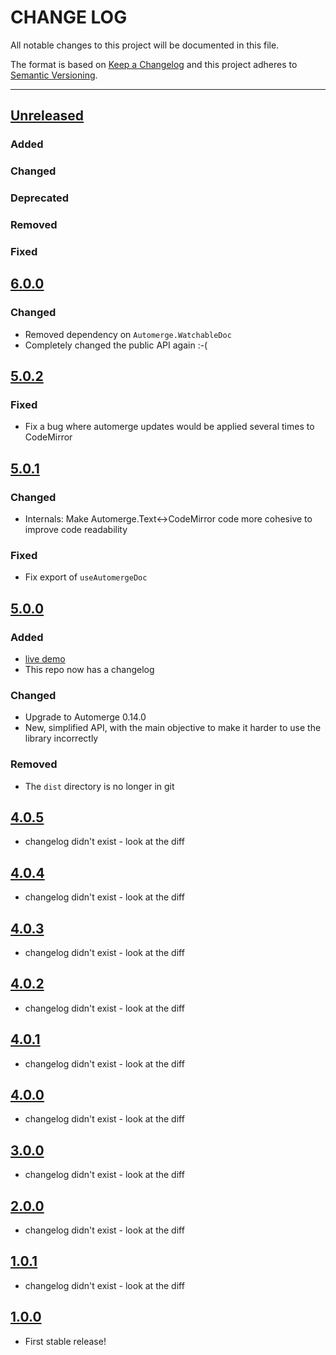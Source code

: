 # CHANGE LOG

All notable changes to this project will be documented in this file.

The format is based on [Keep a Changelog](http://keepachangelog.com/)
and this project adheres to [Semantic Versioning](http://semver.org/).

---

## [Unreleased]

### Added

### Changed

### Deprecated

### Removed

### Fixed

## [6.0.0]

### Changed

- Removed dependency on `Automerge.WatchableDoc`
- Completely changed the public API again :-(

## [5.0.2]

### Fixed

- Fix a bug where automerge updates would be applied several times to CodeMirror

## [5.0.1]

### Changed

- Internals: Make Automerge.Text<->CodeMirror code more cohesive to improve code readability

### Fixed

- Fix export of `useAutomergeDoc`

## [5.0.0]

### Added

- [live demo](https://aslakhellesoy.github.io/automerge-codemirror)
- This repo now has a changelog

### Changed

- Upgrade to Automerge 0.14.0
- New, simplified API, with the main objective to make it harder to use the library incorrectly

### Removed

- The `dist` directory is no longer in git

## [4.0.5]

- changelog didn't exist - look at the diff

## [4.0.4]

- changelog didn't exist - look at the diff

## [4.0.3]

- changelog didn't exist - look at the diff

## [4.0.2]

- changelog didn't exist - look at the diff

## [4.0.1]

- changelog didn't exist - look at the diff

## [4.0.0]

- changelog didn't exist - look at the diff

## [3.0.0]

- changelog didn't exist - look at the diff

## [2.0.0]

- changelog didn't exist - look at the diff

## [1.0.1]

- changelog didn't exist - look at the diff

## [1.0.0]

- First stable release!

<!-- Releases -->

[unreleased]: https://github.com/aslakhellesoy/automerge-codemirror/compare/v6.0.0...master
[6.0.0]: https://github.com/aslakhellesoy/automerge-codemirror/compare/v5.0.2...v6.0.0
[5.0.2]: https://github.com/aslakhellesoy/automerge-codemirror/compare/v5.0.1...v5.0.2
[5.0.1]: https://github.com/aslakhellesoy/automerge-codemirror/compare/v5.0.0...v5.0.1
[5.0.0]: https://github.com/aslakhellesoy/automerge-codemirror/compare/v4.0.5...v5.0.0
[4.0.5]: https://github.com/aslakhellesoy/automerge-codemirror/compare/v4.0.4...v4.0.5
[4.0.4]: https://github.com/aslakhellesoy/automerge-codemirror/compare/v4.0.3...v4.0.4
[4.0.3]: https://github.com/aslakhellesoy/automerge-codemirror/compare/v4.0.2...v4.0.3
[4.0.2]: https://github.com/aslakhellesoy/automerge-codemirror/compare/v4.0.1...v4.0.2
[4.0.1]: https://github.com/aslakhellesoy/automerge-codemirror/compare/v4.0.0...v4.0.1
[4.0.0]: https://github.com/aslakhellesoy/automerge-codemirror/compare/v3.0.0...v4.0.0
[3.0.0]: https://github.com/aslakhellesoy/automerge-codemirror/compare/v2.0.0...v3.0.0
[2.0.0]: https://github.com/aslakhellesoy/automerge-codemirror/compare/v1.0.1...v2.0.0
[1.0.1]: https://github.com/aslakhellesoy/automerge-codemirror/compare/v1.0.0...v1.0.1
[1.0.0]: https://github.com/aslakhellesoy/automerge-codemirror/tree/v1.0.0

<!-- Contributors in alphabetical order -->

[aslakhellesoy]: https://github.com/aslakhellesoy
[vincentcapicotto]: https://github.com/vincentcapicotto
